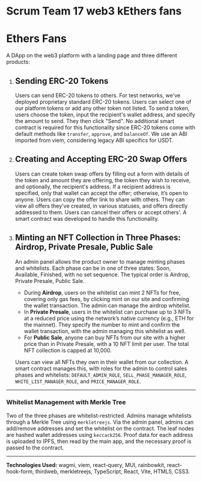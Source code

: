 # Scrum Team 17 web3 kEthers fans

# Ethers Fans

A DApp on the web3 platform with a landing page and three different products:

1. ## Sending ERC-20 Tokens

   Users can send ERC-20 tokens to others. For test networks, we've deployed proprietary standard ERC-20 tokens. Users can select one of our platform tokens or add any other token not listed. To send a token, users choose the token, input the recipient's wallet address, and specify the amount to send. They then click "Send". No additional smart contract is required for this functionality since ERC-20 tokens come with default methods like `transfer`, `approve`, and `balanceOf`. We use an ABI imported from viem, considering legacy ABI specifics for USDT.

2. ## Creating and Accepting ERC-20 Swap Offers

   Users can create token swap offers by filling out a form with details of the token and amount they are offering, the token they wish to receive, and optionally, the recipient's address. If a recipient address is specified, only that wallet can accept the offer; otherwise, it’s open to anyone. Users can copy the offer link to share with others. They can view all offers they've created, in various statuses, and offers directly addressed to them. Users can cancel their offers or accept others'. A smart contract was developed to handle this functionality.

3. ## Minting an NFT Collection in Three Phases: Airdrop, Private Presale, Public Sale

   An admin panel allows the product owner to manage minting phases and whitelists. Each phase can be in one of three states: Soon, Available, Finished, with no set sequence. The typical order is Airdrop, Private Presale, Public Sale.

   - During **Airdrop**, users on the whitelist can mint 2 NFTs for free, covering only gas fees, by clicking mint on our site and confirming the wallet transaction. The admin can manage the airdrop whitelist.
   - In **Private Presale**, users in the whitelist can purchase up to 3 NFTs at a reduced price using the network’s native currency (e.g., ETH for the mainnet). They specify the number to mint and confirm the wallet transaction, with the admin managing this whitelist as well.
   - For **Public Sale**, anyone can buy NFTs from our site with a higher price than in Private Presale, with a 10 NFT limit per user. The total NFT collection is capped at 10,000.

   Users can view all NFTs they own in their wallet from our collection. A smart contract manages this, with roles for the admin to control sales phases and whitelists: `DEFAULT_ADMIN_ROLE`, `SELL_PHASE_MANAGER_ROLE`, `WHITE_LIST_MANAGER_ROLE`, and `PRICE_MANAGER_ROLE`.

---

### Whitelist Management with Merkle Tree

Two of the three phases are whitelist-restricted. Admins manage whitelists through a Merkle Tree using `merkletreejs`. Via the admin panel, admins can add/remove addresses and set the whitelist on the contract. The leaf nodes are hashed wallet addresses using `keccack256`. Proof data for each address is uploaded to IPFS, then read by the main app, and the necessary proof is passed to the contract.

---

**Technologies Used:**
wagmi, viem, react-query, MUI, rainbowkit, react-hook-form, thirdweb, merkletreejs, TypeScript, React, Vite, HTML5, CSS3.
